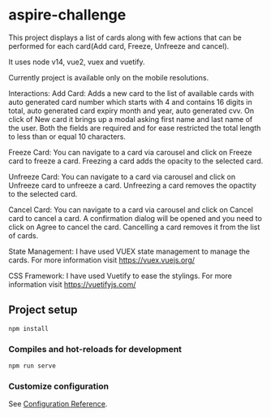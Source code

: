 # aspire-challenge

This project displays a list of cards along with few actions that can be performed for each card(Add card, Freeze, Unfreeze and cancel).

It uses node v14, vue2, vuex and vuetify.

Currently project is available only on the mobile resolutions.

Interactions:
Add Card: Adds a new card to the list of available cards with auto generated card number which starts with 4 and contains 16 digits in total, auto generated card expiry month and year, auto generated cvv. On click of New card it brings up a modal asking first name and last name of the user. Both the fields are required and for ease restricted the total length to less than or equal 10 characters.

Freeze Card: You can navigate to a card via carousel and click on Freeze card to freeze a card. Freezing a card adds the opacity to the selected card.

Unfreeze Card: You can navigate to a card via carousel and click on Unfreeze card to unfreeze a card. Unfreezing a card removes the opactity to the selected card.

Cancel Card: You can navigate to a card via carousel and click on Cancel card to cancel a card. A confirmation dialog will be opened and you need to click on Agree to cancel the card. Cancelling a card removes it from the list of cards.

State Management: I have used VUEX state management to manage the cards. For more information visit https://vuex.vuejs.org/

CSS Framework: I have used Vuetify to ease the stylings. For more information visit https://vuetifyjs.com/

## Project setup
```
npm install
```

### Compiles and hot-reloads for development
```
npm run serve
```

### Customize configuration
See [Configuration Reference](https://cli.vuejs.org/config/).

